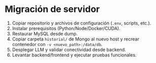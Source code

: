 # Migración de servidor

1. Copiar repositorio y archivos de configuración (`.env`, scripts, etc.).
2. Instalar prerequisitos (Python/Node/Docker/CUDA).
3. Restaurar MySQL desde dump.
4. Copiar carpeta `historial/` de Mongo al nuevo host y recrear contenedor con `-v <nuevo_path>:/data/db`.
5. Desplegar LLM y validar conectividad desde backend.
6. Levantar backend/frontend y ejecutar pruebas funcionales.
